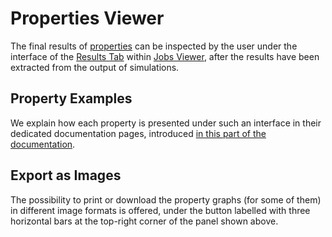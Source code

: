 # Properties Viewer

The final results of [properties](../overview.md) can be inspected by the user under the interface of the [Results Tab](../../jobs/ui/results-tab.md) within [Jobs Viewer](../../jobs/ui/viewer.md), after the results have been extracted from the output of simulations. 

## Property Examples

We explain how each property is presented under such an interface in their dedicated documentation pages, introduced [in this part of the documentation](../../properties-directory/overview.md).

## Export as Images

The possibility to print or download the property graphs (for some of them) in different image formats is offered, under the button labelled with three horizontal bars at the top-right corner of the panel shown above.
